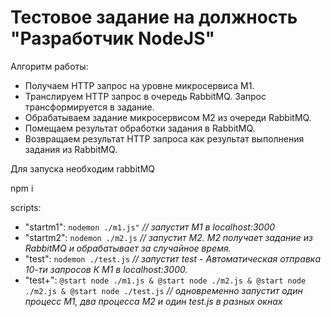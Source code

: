 # Тестовое задание на должность "Разработчик NodeJS"

Алгоритм работы: 
* Получаем HTTP запрос на уровне микросервиса М1. 
* Транслируем HTTP запрос в очередь RabbitMQ. Запрос трансформируется в задание. 
* Обрабатываем задание микросервисом М2 из очереди RabbitMQ. 
* Помещаем результат обработки задания в RabbitMQ. 
* Возвращаем результат HTTP запроса как результат выполнения задания из RabbitMQ.

Для запуска необходим rabbitMQ

npm i

scripts: 
   * "startm1": `nodemon ./m1.js"` *// запустит M1 в localhost:3000*
   * "startm2": `nodemon ./m2.js` *// запустит M2. M2 получает задание из RabbitMQ и обрабатывает за случайное время.*
   * "test": `nodemon ./test.js` *// запустит test - Автоматическая отправка 10-ти запросов К М1 в localhost:3000.*
   * "test+": `@start node ./m1.js & @start node ./m2.js & @start node ./m2.js & @start node ./test.js` *// одновременно запустит один процесс M1, два процесса М2 и один test.js в разных окнах*